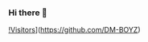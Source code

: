 ### Hi there 👋

<!--
**DM-BOYZ/DM-BOYZ** is a ✨ _special_ ✨ repository because its `README.md` (this file) appears on your GitHub profile.

Here are some ideas to get you started:

- 🔭 I’m currently working on ...
- 🌱 I’m currently learning ...
- 👯 I’m looking to collaborate on ...
- 🤔 I’m looking for help with ...
- 💬 Ask me about ...
- 📫 How to reach me: ...
- 😄 Pronouns: ...
- ⚡ Fun fact: ...
-->

[!Visitors](https://visitor-badge.glitch.me/badge?page_id=github/DM-BOYZ)](https://github.com/DM-BOYZ)
